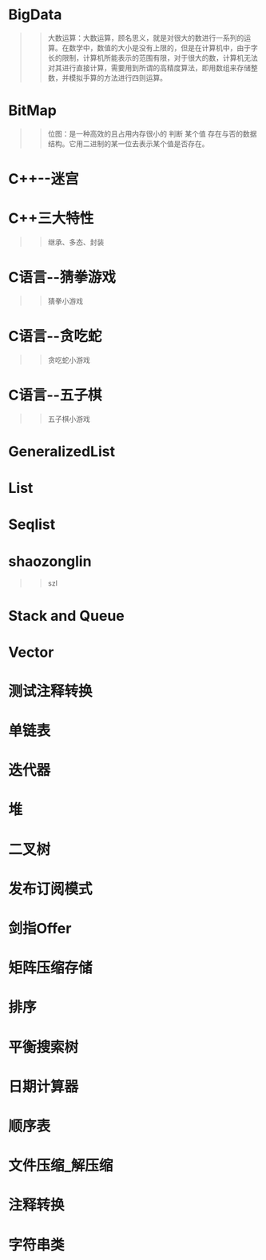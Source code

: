 # BigData
>> 大数运算：大数运算，顾名思义，就是对很大的数进行一系列的运算。在数学中，数值的大小是没有上限的，但是在计算机中，由于字长的限制，计算机所能表示的范围有限，对于很大的数，计算机无法对其进行直接计算，需要用到所谓的高精度算法，即用数组来存储整数，并模拟手算的方法进行四则运算。
# BitMap
>> 位图：是一种高效的且占用内存很小的 判断 某个值 存在与否的数据结构。它用二进制的某一位去表示某个值是否存在。

# C++--迷宫
>> 

# C++三大特性
>> 继承、多态、封装

# C语言--猜拳游戏
>> 猜拳小游戏

# C语言--贪吃蛇
>> 贪吃蛇小游戏

# C语言--五子棋
>> 五子棋小游戏

# GeneralizedList
>> 

# List
>>

# Seqlist
>>

# shaozonglin
>> szl

# Stack and Queue
>>

# Vector
>>

# 测试注释转换
>>

# 单链表
>>

# 迭代器
>>

# 堆
>>

# 二叉树
>>

# 发布订阅模式
>>

# 剑指Offer
>>

# 矩阵压缩存储
>>

# 排序
>>

# 平衡搜索树
>>

# 日期计算器
>>

# 顺序表
>>

# 文件压缩_解压缩
>>

# 注释转换
>> 

# 字符串类
>> 
